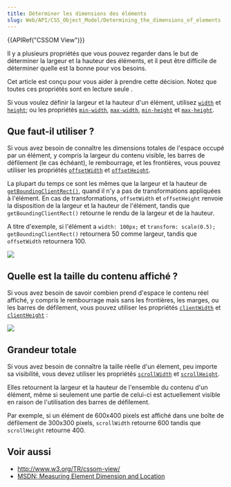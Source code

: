 ```yaml
---
title: Déterminer les dimensions des éléments
slug: Web/API/CSS_Object_Model/Determining_the_dimensions_of_elements
---
```


{{APIRef("CSSOM View")}}

Il y a plusieurs propriétés que vous pouvez regarder dans le but de déterminer la largeur et la hauteur des éléments, et il peut être difficile de déterminer quelle est la bonne pour vos besoins.

Cet article est conçu pour vous aider à prendre cette décision. Notez que toutes ces propriétés sont en lecture seule .

Si vous voulez définir la largeur et la hauteur d'un élément, utilisez [`width`](/fr/docs/Web/CSS/width) et [`height`](/fr/docs/Web/CSS/height); ou les propriétés [`min-width`](/fr/docs/Web/CSS/min-width), [`max-width`](/fr/docs/Web/CSS/max-width), [`min-height`](/fr/docs/Web/CSS/min-height) et [`max-height`](/fr/docs/Web/CSS/max-height).

## Que faut-il utiliser ?

Si vous avez besoin de connaître les dimensions totales de l'espace occupé par un élément, y compris la largeur du contenu visible, les barres de défilement (le cas échéant), le rembourrage, et les frontières, vous pouvez utiliser les propriétés [`offsetWidth`](/fr/DOM/element.offsetWidth) et [`offsetHeight`](/fr/DOM/element.offsetHeight).

La plupart du temps ce sont les mêmes que la largeur et la hauteur de [`getBoundingClientRect()`](/fr/DOM/element.getBoundingClientRect), quand il n'y a pas de transformations appliquées à l'élément. En cas de transformations, `offsetWidth` et `offsetHeight` renvoie la disposition de la largeur et la hauteur de l'élément, tandis que `getBoundingClientRect()` retourne le rendu de la largeur et de la hauteur.

A titre d'exemple, si l'élément a `width: 100px;` et `transform: scale(0.5);` `getBoundingClientRect()` retournera 50 comme largeur, tandis que `offsetWidth` retournera 100.

![](dimensions-offset.png)

## Quelle est la taille du contenu affiché ?

Si vous avez besoin de savoir combien prend d'espace le contenu réel affiché, y compris le rembourrage mais sans les frontières, les marges, ou les barres de défilement, vous pouvez utiliser les propriétés [`clientWidth`](/fr/DOM/element.clientWidth) et [`clientHeight`](/fr/DOM/element.clientHeight) :

![](dimensions-client.png)

## Grandeur totale

Si vous avez besoin de connaître la taille réelle d'un élement, peu importe sa visibilité, vous devez utiliser les propriétés [`scrollWidth`](/fr/DOM/element.scrollWidth) et [`scrollHeight`](/fr/docs/Web/API/Element.scrollHeight).

Elles retournent la largeur et la hauteur de l'ensemble du contenu d'un élément, même si seulement une partie de celui-ci est actuellement visible en raison de l'utilisation des barres de défilement.

Par exemple, si un élément de 600x400 pixels est affiché dans une boîte de défilement de 300x300 pixels, `scrollWidth` retourne 600 tandis que `scrollHeight` retourne 400.

## Voir aussi

- <http://www.w3.org/TR/cssom-view/>
- [MSDN: Measuring Element Dimension and Location](<https://docs.microsoft.com/en-us/previous-versions//hh781509(v=vs.85)>)
